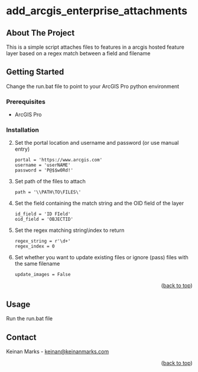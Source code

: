 # add_arcgis_enterprise_attachments
<div id="top"></div>




<!-- ABOUT THE PROJECT -->
## About The Project


This is a simple script attaches files to features in a arcgis hosted feature layer based on a regex match between a field and filename



<!-- GETTING STARTED -->
## Getting Started

Change the run.bat file to point to your ArcGIS Pro python environment

### Prerequisites


* ArcGIS Pro


### Installation

2. Set the portal location and username and password (or use manual entry)
   ```
   portal = 'https://www.arcgis.com'
   username = 'userNAME'
   password = 'P@$$w0Rd!'
   ```
3. Set path of the files to attach
   ```
   path = '\\PATH\TO\FILES\'
   
   ```

4. Set the field containing the match string and the OID field of the layer
   ```
   id_field = 'ID FIeld'
   oid_field = 'OBJECTID'
   ```
5. Set the regex matching string\index to return
   ```
   regex_string = r'\d+'
   regex_index = 0
   ```   
6. Set whether you want to update existing files or ignore (pass) files with the same filename
   ```
   update_images = False
   ```


<p align="right">(<a href="#top">back to top</a>)</p>



<!-- USAGE EXAMPLES -->
## Usage

Run the run.bat file








<!-- CONTACT -->
## Contact

Keinan Marks -  keinan@keinanmarks.com


<p align="right">(<a href="#top">back to top</a>)</p>


